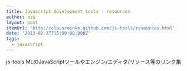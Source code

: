 ```yaml
---
title: Javascript development tools - resources
author: azu
layout: post
itemUrl: 'http://clausreinke.github.com/js-tools/resources.html'
date: '2013-02-27T15:00:00.000Z'
tags:
  - javascript
---
```

js-tools MLのJavaScriptツールやエンジン/エディタ/リソース等のリンク集
